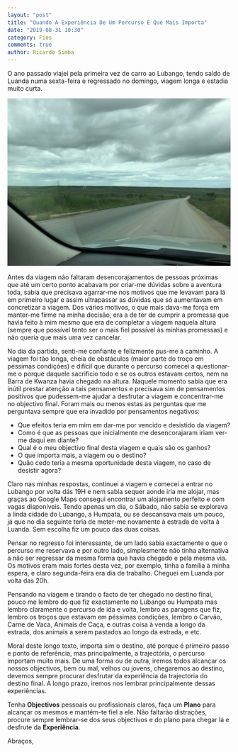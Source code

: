 ```yaml
---
layout: "post"
title: "Quando A Experiência De Um Percurso É Que Mais Importa"
date: "2019-08-31 10:30"
category: Fios
comments: true
author: Ricardo Simba
---
```

O ano passado viajei pela primeira vez de carro ao Lubango, tendo saído de Luanda numa sexta-feira e regressado no domingo, viagem longa e estadia muito curta.

<img src="/assets/IMG_5234.JPG" class="align-center">

Antes da viagem não faltaram desencorajamentos de pessoas próximas que até um certo ponto acabavam por criar-me dúvidas sobre a aventura toda, sabia que precisava agarrar-me nos motivos que me levavam para lá em primeiro lugar e assim ultrapassar as dúvidas que só aumentavam em concretizar a viagem. Dos vários motivos, o que mais dava-me força em manter-me firme na minha decisão, era a de ter de cumprir a promessa que havia feito à mim mesmo que era de completar a viagem naquela altura (sempre que possível tento ser o mais fiel possível às minhas promessas) e não queria que mais uma vez cancelar.

No dia da partida, senti-me confiante e felizmente pus-me à caminho. A viagem foi tão longa, cheia de obstáculos (maior parte do troço em péssimas condições) e difícil que durante o percurso comecei a questionar-me o porque daquele sacrifício todo e se os outros estavam certos, nem na Barra de Kwanza havia chegado na altura. Naquele momento sabia que era inútil prestar atenção a tais pensamentos e precisava sim de pensamentos positivos que pudessem-me ajudar a desfrutar a viagem e concentrar-me no objectivo final. Foram mais ou menos estas as perguntas que me perguntava sempre que era invadido por pensamentos negativos:
- Que efeitos teria em mim em dar-me por vencido e desistido da viagem?
- Como é que as pessoas que inicialmente me desencorajaram iriam ver-me daqui em diante?
- Qual é o meu objectivo final desta viagem e quais são os ganhos?
- O que importa mais, a viagem ou o destino?
- Quão cedo teria a mesma oportunidade desta viagem, no caso de desistir agora?

Claro nas minhas respostas, continuei a viagem e comecei a entrar no Lubango por volta dás 19H e nem sabia sequer aonde iria me alojar, mas graças ao Google Maps consegui encontrar um alojamento perfeito e com vagas disponíveis. Tendo apenas um dia, o Sábado, não sabia se explorava a linda cidade do Lubango, a Humpata, ou se descansava mais um pouco, já que no dia seguinte teria de meter-me novamente à estrada de volta à Luanda. Sem escolha fiz um pouco das duas coisas.

Pensar no regresso foi interessante, de um lado sabia exactamente o que o percurso me reservava e por outro lado, simplesmente não tinha alternativa a não ser regressar da mesma forma que havia chegado e pela mesma via. Os motivos eram mais fortes desta vez, por exemplo, tinha a família à minha espera, e claro segunda-feira era dia de trabalho. Cheguei em Luanda por volta das 20h.

Pensando na viagem e tirando o facto de ter chegado no destino final, pouco me lembro do que fiz exactamente no Lubango ou Humpata mas lembro claramente o percurso de ida e volta, lembro as paragens que fiz, lembro os troços que estavam em péssimas condições, lembro o Carvão, Carne de Vaca, Animais de Caça, e outras coisa à venda a longo da estrada, dos animais a serem pastados ao longo da estrada, e etc.

Moral deste longo texto, importa sim o destino, até porque é primeiro passo e ponto de referência, mas principalmente, a trajectória, o percurso importam muito mais. De uma forma ou de outra, iremos todos alcançar os nossos objectivos, bem ou mal, velhos ou jovens, chegaremos ao destino, devemos sempre procurar desfrutar da experiência da trajectoria do destino final. A longo prazo, iremos nos lembrar principalmente dessas experiências.

Tenha **Objectivos** pessoais ou profissionais claros, faça um **Plano** para alcançar os mesmos e mantém-te fiel a ele. Não faltarão distrações, procure sempre lembrar-se dos seus objectivos e do plano para chegar lá e desfrute da **Experiência**.


Abraços,
